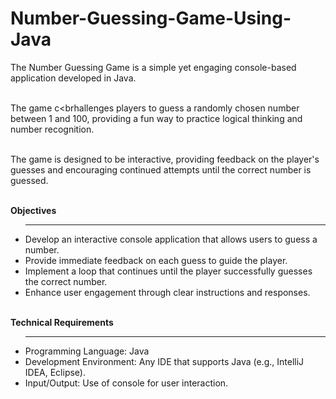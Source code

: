 # Number-Guessing-Game-Using-Java
The Number Guessing Game is a simple yet engaging console-based application developed in Java.

<br>The game c<brhallenges players to guess a randomly chosen number between 1 and 100, providing a fun way to practice logical thinking and number recognition. 

<br>The game is designed to be interactive, providing feedback on the player's guesses and encouraging continued attempts until the correct number is guessed.

<br><b>Objectives</b>
<ul><hr>
<li>Develop an interactive console application that allows users to guess a number.</li>
<li>Provide immediate feedback on each guess to guide the player.</li>
<li>Implement a loop that continues until the player successfully guesses the correct number.</li>
<li>Enhance user engagement through clear instructions and responses.</li>
</ul>

<br><b>Technical Requirements</b>
<ul><hr>
<li>Programming Language: Java</li>
<li>Development Environment: Any IDE that supports Java (e.g., IntelliJ IDEA, Eclipse).</li>
<li>Input/Output: Use of console for user interaction.</li>
</ul>
